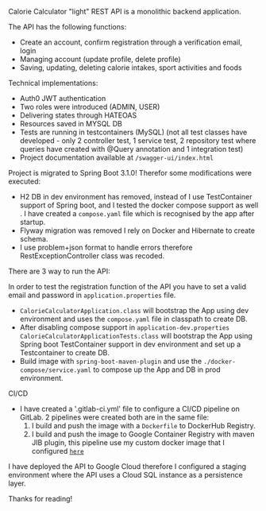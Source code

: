 Calorie Calculator "light" REST API is a monolithic backend application. 

The API has the following functions:

- Create an account, confirm registration through a verification email, login 
- Managing account (update profile, delete profile)
- Saving, updating, deleting calorie intakes, sport activities and foods

Technical implementations:

- Auth0 JWT authentication 
- Two roles were introduced (ADMIN, USER) 
- Delivering states through HATEOAS
- Resources saved in MYSQL DB
- Tests are running in testcontainers (MySQL) (not all test classes have developed - only 2 controller test, 1 service test, 2 repository test where queries have created with @Query annotation and 1 integration test)
- Project documentation available at `/swagger-ui/index.html`

Project is migrated to Spring Boot 3.1.0! Therefor some modifications were executed:

- H2 DB in dev environment has removed, instead of I use TestContainer support of Spring boot, and I tested the docker compose support as well . I have created a `compose.yaml` file which is recognised by the app after startup.
- Flyway migration was removed I rely on Docker and Hibernate to create schema.
- I use problem+json format to handle errors therefore RestExceptionController class was recoded.

There are 3 way to run the API:

In order to test the registration function of the API you have to set a valid email and password in `application.properties` file.

- `CalorieCalculatorApplication.class` will bootstrap the App using dev environment and uses the `compose.yaml` file in classpath to create DB.
- After disabling compose support in `application-dev.properties` `CalorieCalculatorApplicationTests.class` will bootstrap the App  using Spring boot TestContainer support in dev environment and set up a Testcontainer to create DB. 
- Build image with `spring-boot-maven-plugin` and use the `./docker-compose/service.yaml` to compose up the App and DB in prod environment.

CI/CD
- I have created a '.gitlab-ci.yml' file to configure a CI/CD pipeline on GitLab. 2 pipelines were created both are in the same file:
  1. I build and push the image with a `Dockerfile` to DockerHub Registry.
  2. I build and push the image to Google Container Registry with maven JIB plugin, this pipeline use my custom docker image that I configured [`here`](https://github.com/lakatostomi/rest-api-on-gcp/tree/main/pipeline_images)

I have deployed the API to Google Cloud therefore I configured a staging environment where the API uses a Cloud SQL instance as a persistence layer.  

Thanks for reading!